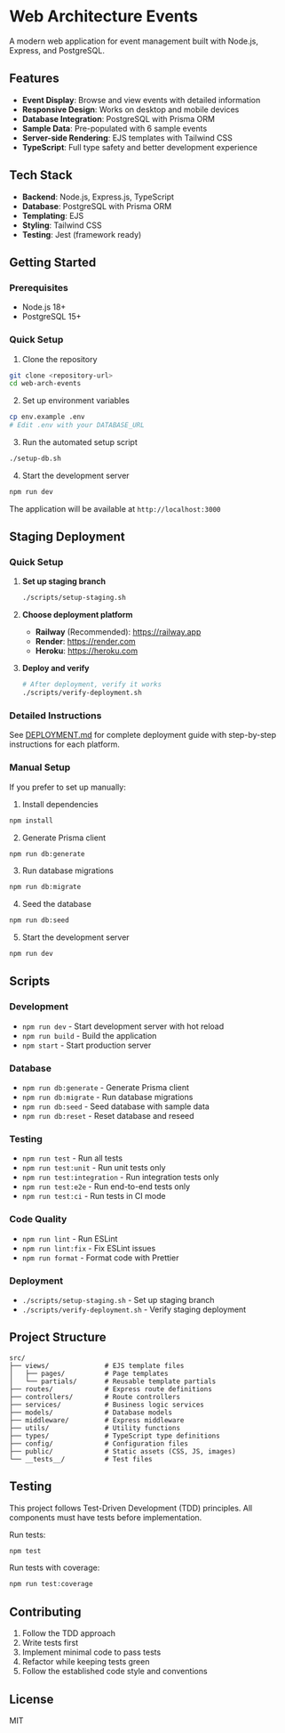 # Web Architecture Events

A modern web application for event management built with Node.js, Express, and PostgreSQL.

## Features

- **Event Display**: Browse and view events with detailed information
- **Responsive Design**: Works on desktop and mobile devices
- **Database Integration**: PostgreSQL with Prisma ORM
- **Sample Data**: Pre-populated with 6 sample events
- **Server-side Rendering**: EJS templates with Tailwind CSS
- **TypeScript**: Full type safety and better development experience

## Tech Stack

- **Backend**: Node.js, Express.js, TypeScript
- **Database**: PostgreSQL with Prisma ORM
- **Templating**: EJS
- **Styling**: Tailwind CSS
- **Testing**: Jest (framework ready)

## Getting Started

### Prerequisites

- Node.js 18+
- PostgreSQL 15+

### Quick Setup

1. Clone the repository
```bash
git clone <repository-url>
cd web-arch-events
```

2. Set up environment variables
```bash
cp env.example .env
# Edit .env with your DATABASE_URL
```

3. Run the automated setup script
```bash
./setup-db.sh
```

4. Start the development server
```bash
npm run dev
```

The application will be available at `http://localhost:3000`

## Staging Deployment

### Quick Setup
1. **Set up staging branch**
   ```bash
   ./scripts/setup-staging.sh
   ```

2. **Choose deployment platform**
   - **Railway** (Recommended): https://railway.app
   - **Render**: https://render.com
   - **Heroku**: https://heroku.com

3. **Deploy and verify**
   ```bash
   # After deployment, verify it works
   ./scripts/verify-deployment.sh
   ```

### Detailed Instructions
See [DEPLOYMENT.md](DEPLOYMENT.md) for complete deployment guide with step-by-step instructions for each platform.

### Manual Setup

If you prefer to set up manually:

1. Install dependencies
```bash
npm install
```

2. Generate Prisma client
```bash
npm run db:generate
```

3. Run database migrations
```bash
npm run db:migrate
```

4. Seed the database
```bash
npm run db:seed
```

5. Start the development server
```bash
npm run dev
```

## Scripts

### Development
- `npm run dev` - Start development server with hot reload
- `npm run build` - Build the application
- `npm start` - Start production server

### Database
- `npm run db:generate` - Generate Prisma client
- `npm run db:migrate` - Run database migrations
- `npm run db:seed` - Seed database with sample data
- `npm run db:reset` - Reset database and reseed

### Testing
- `npm run test` - Run all tests
- `npm run test:unit` - Run unit tests only
- `npm run test:integration` - Run integration tests only
- `npm run test:e2e` - Run end-to-end tests only
- `npm run test:ci` - Run tests in CI mode

### Code Quality
- `npm run lint` - Run ESLint
- `npm run lint:fix` - Fix ESLint issues
- `npm run format` - Format code with Prettier

### Deployment
- `./scripts/setup-staging.sh` - Set up staging branch
- `./scripts/verify-deployment.sh` - Verify staging deployment

## Project Structure

```
src/
├── views/              # EJS template files
│   ├── pages/          # Page templates
│   └── partials/       # Reusable template partials
├── routes/             # Express route definitions
├── controllers/        # Route controllers
├── services/           # Business logic services
├── models/             # Database models
├── middleware/         # Express middleware
├── utils/              # Utility functions
├── types/              # TypeScript type definitions
├── config/             # Configuration files
├── public/             # Static assets (CSS, JS, images)
└── __tests__/          # Test files
```

## Testing

This project follows Test-Driven Development (TDD) principles. All components must have tests before implementation.

Run tests:
```bash
npm test
```

Run tests with coverage:
```bash
npm run test:coverage
```

## Contributing

1. Follow the TDD approach
2. Write tests first
3. Implement minimal code to pass tests
4. Refactor while keeping tests green
5. Follow the established code style and conventions

## License

MIT
